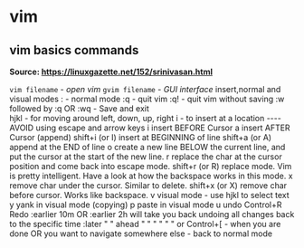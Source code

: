# vim
## vim basics commands 
**Source: https://linuxgazette.net/152/srinivasan.html**

```vim filename``` - *open vim*
```gvim filename``` - *GUI interface* 
insert,normal and visual modes
: - normal mode
:q - quit vim 
:q! - quit vim without saving
:w followed by :q OR :wq - Save and exit	
hjkl - for moving around left, down, up, right
i - to insert at a location  ---- AVOID using escape and arrow keys
 i               insert BEFORE Cursor
 a               insert AFTER Cursor (append)
shift+i (or I)  insert at BEGINNING of line
shift+a (or A)  append at the END of line
 o               create a new line BELOW the current line, and put the cursor at the start of
                 the new line.
 r               replace the char at the cursor position and come back into escape mode.
shift+r (or R)   replace mode. Vim is pretty 
                        intelligent. Have a look at how the backspace works in this mode.
x               remove char under the cursor. Similar to delete.
shift+x (or X)  remove char before cursor. Works like backspace.
v		visual mode - use hjkl to select text
y		yank in visual mode (copying)
p		paste in visual mode
u		undo 
Control+R 	Redo 
:earlier 10m OR 
:earlier 2h 	will take you back undoing all changes back to the specific time
:later 		"	"	ahead	"	"	"	"	"	"
<ESC> or Control+[ - when you are done OR you want to navigate somewhere else - back to normal mode

